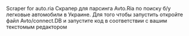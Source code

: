 Scraper for auto.ria Скрапер для парсинга Avto.Ria по поиску б/у легковые автомобили в Украине. 
Для того чтобы запустить откройте файл Avto/connect.DB и запустите код в соответствии с вашим текстомым редактором